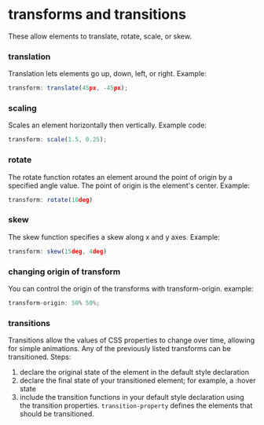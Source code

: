 # transforms and transitions

These allow elements to translate, rotate, scale, or skew.

### translation

Translation lets elements go up, down, left, or right. Example:
```JavaScript
transform: translate(45px, -45px);
```

### scaling

Scales an element horizontally then vertically. Example code:
```JavaScript
transform: scale(1.5, 0.25);
```

### rotate

The rotate function rotates an element around the point of origin by a specified angle value. The point of origin is the element's center. Example:
```JavaScript
transform: rotate(10deg)
```

### skew
The skew function specifies a skew along x and y axes. Example:
```JavaScript
transform: skew(15deg, 4deg)
```

### changing origin of transform
You can control the origin of the transforms with transform-origin. example:
```JavaScript
transform-origin: 50% 50%;
```

### transitions
Transitions allow the values of CSS properties to change over time, allowing for simple animations. Any of the previously listed transforms can be transitioned. Steps:
1. declare the original state of the element in the default style declaration
2. declare the final state of your transitioned element; for example, a :hover state
3. include the transition functions in your default style declaration using the transition properties.
```transition-property``` defines the elements that should be transitioned.